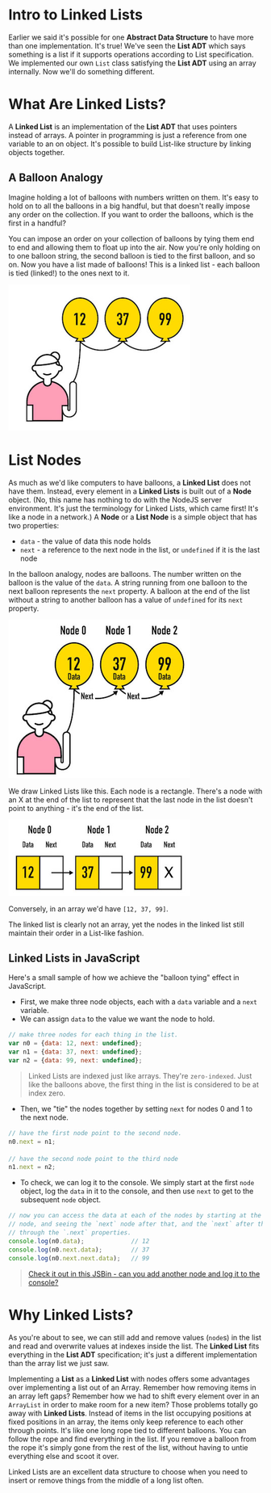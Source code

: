 # Intro to Linked Lists
Earlier we said it's possible for one **Abstract Data Structure** to have more
than one implementation. It's true! We've seen the **List ADT** which says
something is a list if it supports operations according to List specification.
We implemented our own `List` class satisfying the **List ADT** using an array
internally. Now we'll do something different.

# What Are Linked Lists?
A **Linked List** is an implementation of the **List ADT** that uses pointers
instead of arrays. A pointer in programming is just a reference from one
variable to an on object. It's possible to build List-like structure by linking
objects together.

## A Balloon Analogy
Imagine holding a lot of balloons with numbers written on them. It's easy to
hold on to all the balloons in a big handful, but that doesn't really impose
any order on the collection. If you want to order the balloons, which is the
first in a handful?

You can impose an order on your collection of balloons by tying them end to
end and allowing them to float up into the air. Now you're only holding on to
one balloon string, the second balloon is tied to the first balloon, and so on.
Now you have a list made of balloons! This is a linked list - each balloon is
tied (linked!) to the ones next to it.

![balloons](./assets/ga_cs_general_1.jpg)

# List Nodes
As much as we'd like computers to have balloons, a **Linked List** does not have them. Instead, every element in a **Linked Lists** is built out of a **Node** object. (No, this
name has nothing to do with the NodeJS server environment. It's just the
terminology for Linked Lists, which came first! It's like a node in a network.)
A **Node** or a **List Node** is a simple object that has two properties:

* `data` - the value of data this node holds
* `next` - a reference to the next node in the list, or `undefined` if it is the last node

In the balloon analogy, nodes are balloons. The number written on the balloon
is the value of the `data`. A string running from one balloon to the next
balloon represents the `next` property. A balloon at the end of the list
without a string to another balloon has a value of `undefined` for its `next`
property.

![balloons](./assets/ga_cs_general_2.jpg)


We draw Linked Lists like this. Each node is a rectangle. There's a node with an X at the end of the list
to represent that the last node in the list doesn't point to anything - it's the end of the list.

![balloons](./assets/ga_cs_general_3.jpg)

Conversely, in an array we'd have
`[12, 37, 99]`.

The linked list is clearly not an array, yet the nodes in the linked list still maintain their order in a
List-like fashion.


## Linked Lists in JavaScript


Here's a small sample of how we achieve the "balloon tying" effect in
JavaScript.

* First, we make three node objects, each with a `data` variable and a `next` variable.
* We can assign `data` to the value we want the node to hold.

```js
// make three nodes for each thing in the list.
var n0 = {data: 12, next: undefined};
var n1 = {data: 37, next: undefined};
var n2 = {data: 99, next: undefined};
```

> Linked Lists are indexed just like arrays. They're `zero-indexed`. Just like the balloons above, the
first thing in the list is considered to be at index zero.

* Then, we "tie" the nodes together by setting `next` for nodes 0 and 1 to the next node.

```js
// have the first node point to the second node.
n0.next = n1;

// have the second node point to the third node
n1.next = n2;
```
* To check, we can log it to the console. We simply start at the first `node` object, log the `data` in it to the console, and then use `next` to get to the subsequent `node` object.

```js
// now you can access the data at each of the nodes by starting at the first
// node, and seeing the `next` node after that, and the `next` after that
// through the `.next` properties.
console.log(n0.data);             // 12
console.log(n0.next.data);        // 37
console.log(n0.next.next.data);   // 99
```


> [Check it out in this JSBin - can you add another node and log it to the console?](https://jsbin.com/fevecey/edit?js,console)


# Why Linked Lists?

As you're about to see, we can still add and remove values (`node`s) in the list and read and overwrite values at indexes inside the list. The
**Linked List** fits everything in the **List ADT** specification; it's just
a different implementation than the array list we just saw.

Implementing a **List** as a **Linked List** with nodes offers some advantages
over implementing a list out of an Array. Remember how removing items in an
array left gaps? Remember how we had to shift every element over in an
`ArrayList` in order to make room for a new item? Those problems totally go
away with **Linked Lists**. Instead of items in the list occupying positions
at fixed positions in an array, the items only keep reference to each other
through points. It's like one long rope tied to different balloons. You can
follow the rope and find everything in the list. If you remove a balloon
from the rope it's simply gone from the rest of the list, without having to
untie everything else and scoot it over.

Linked Lists are an excellent data structure to choose when you need to
insert or remove things from the middle of a long list often.
